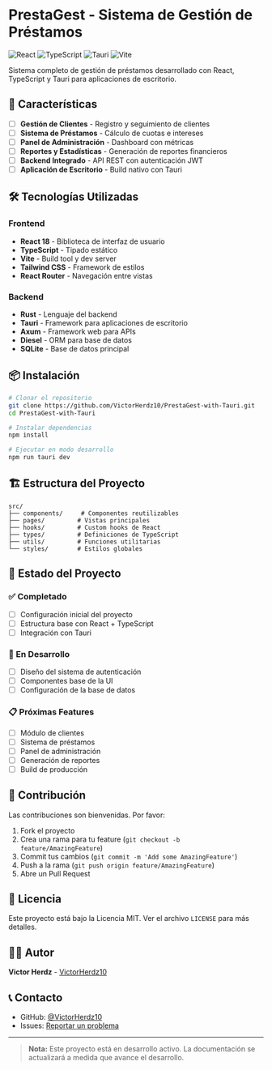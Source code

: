 # PrestaGest - Sistema de Gestión de Préstamos

![React](https://img.shields.io/badge/React-18.3-blue)
![TypeScript](https://img.shields.io/badge/TypeScript-5.0-blue)
![Tauri](https://img.shields.io/badge/Tauri-2.0-purple)
![Vite](https://img.shields.io/badge/Vite-5.0-yellow)

Sistema completo de gestión de préstamos desarrollado con React, TypeScript y Tauri para aplicaciones de escritorio.

## 🚀 Características

- [ ] **Gestión de Clientes** - Registro y seguimiento de clientes
- [ ] **Sistema de Préstamos** - Cálculo de cuotas e intereses
- [ ] **Panel de Administración** - Dashboard con métricas
- [ ] **Reportes y Estadísticas** - Generación de reportes financieros
- [ ] **Backend Integrado** - API REST con autenticación JWT
- [ ] **Aplicación de Escritorio** - Build nativo con Tauri

## 🛠️ Tecnologías Utilizadas

### Frontend
- **React 18** - Biblioteca de interfaz de usuario
- **TypeScript** - Tipado estático
- **Vite** - Build tool y dev server
- **Tailwind CSS** - Framework de estilos
- **React Router** - Navegación entre vistas

### Backend
- **Rust** - Lenguaje del backend
- **Tauri** - Framework para aplicaciones de escritorio
- **Axum** - Framework web para APIs
- **Diesel** - ORM para base de datos
- **SQLite** - Base de datos principal

## 📦 Instalación

```bash
# Clonar el repositorio
git clone https://github.com/VictorHerdz10/PrestaGest-with-Tauri.git
cd PrestaGest-with-Tauri

# Instalar dependencias
npm install

# Ejecutar en modo desarrollo
npm run tauri dev
```

## 🏗️ Estructura del Proyecto

```
src/
├── components/     # Componentes reutilizables
├── pages/         # Vistas principales
├── hooks/         # Custom hooks de React
├── types/         # Definiciones de TypeScript
├── utils/         # Funciones utilitarias
└── styles/        # Estilos globales
```

## 🚧 Estado del Proyecto

### ✅ Completado
- [ ] Configuración inicial del proyecto
- [ ] Estructura base con React + TypeScript
- [ ] Integración con Tauri

### 🔄 En Desarrollo
- [ ] Diseño del sistema de autenticación
- [ ] Componentes base de la UI
- [ ] Configuración de la base de datos

### 📋 Próximas Features
- [ ] Módulo de clientes
- [ ] Sistema de préstamos
- [ ] Panel de administración
- [ ] Generación de reportes
- [ ] Build de producción

## 🤝 Contribución

Las contribuciones son bienvenidas. Por favor:

1. Fork el proyecto
2. Crea una rama para tu feature (`git checkout -b feature/AmazingFeature`)
3. Commit tus cambios (`git commit -m 'Add some AmazingFeature'`)
4. Push a la rama (`git push origin feature/AmazingFeature`)
5. Abre un Pull Request

## 📝 Licencia

Este proyecto está bajo la Licencia MIT. Ver el archivo `LICENSE` para más detalles.

## 👨‍💻 Autor

**Victor Herdz** - [VictorHerdz10](https://github.com/VictorHerdz10)

## 📞 Contacto

- GitHub: [@VictorHerdz10](https://github.com/VictorHerdz10)
- Issues: [Reportar un problema](https://github.com/VictorHerdz10/PrestaGest-with-Tauri/issues)

---


> **Nota:** Este proyecto está en desarrollo activo. La documentación se actualizará a medida que avance el desarrollo.